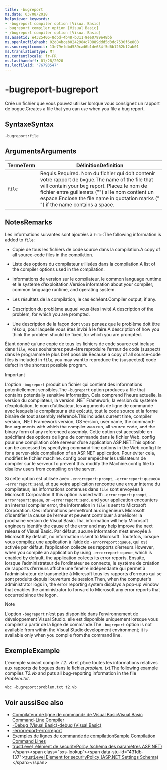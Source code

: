 ```yaml
---
title: -bugreport
ms.date: 03/08/2018
helpviewer_keywords:
- -bugreport compiler option [Visual Basic]
- bugreport compiler option [Visual Basic]
- /bugreport compiler option [Visual Basic]
ms.assetid: e4325406-8dbd-4b48-b311-9ee0799e48bb
ms.openlocfilehash: 02d84bceb0242988c70889ddd5d3dc7530f6e808
ms.sourcegitcommit: 13e79efdbd589cad6b1de634f5d6b1262b12ab01
ms.translationtype: MT
ms.contentlocale: fr-FR
ms.lasthandoff: 01/28/2020
ms.locfileid: "76793547"
---
```

# <a name="-bugreport"></a><span data-ttu-id="431db-102">-bugreport</span><span class="sxs-lookup"><span data-stu-id="431db-102">-bugreport</span></span>

<span data-ttu-id="431db-103">Crée un fichier que vous pouvez utiliser lorsque vous consignez un rapport de bogue.</span><span class="sxs-lookup"><span data-stu-id="431db-103">Creates a file that you can use when you file a bug report.</span></span>

## <a name="syntax"></a><span data-ttu-id="431db-104">Syntaxe</span><span class="sxs-lookup"><span data-stu-id="431db-104">Syntax</span></span>

```console
-bugreport:file
```

## <a name="arguments"></a><span data-ttu-id="431db-105">Arguments</span><span class="sxs-lookup"><span data-stu-id="431db-105">Arguments</span></span>

|<span data-ttu-id="431db-106">Terme</span><span class="sxs-lookup"><span data-stu-id="431db-106">Term</span></span>|<span data-ttu-id="431db-107">Définition</span><span class="sxs-lookup"><span data-stu-id="431db-107">Definition</span></span>|
|---|---|
|`file`|<span data-ttu-id="431db-108">Requis.</span><span class="sxs-lookup"><span data-stu-id="431db-108">Required.</span></span> <span data-ttu-id="431db-109">Nom du fichier qui doit contenir votre rapport de bogue.</span><span class="sxs-lookup"><span data-stu-id="431db-109">The name of the file that will contain your bug report.</span></span> <span data-ttu-id="431db-110">Placez le nom de fichier entre guillemets ("") si le nom contient un espace.</span><span class="sxs-lookup"><span data-stu-id="431db-110">Enclose the file name in quotation marks (" ") if the name contains a space.</span></span>|

## <a name="remarks"></a><span data-ttu-id="431db-111">Notes</span><span class="sxs-lookup"><span data-stu-id="431db-111">Remarks</span></span>

<span data-ttu-id="431db-112">Les informations suivantes sont ajoutées à `file`:</span><span class="sxs-lookup"><span data-stu-id="431db-112">The following information is added to `file`:</span></span>

- <span data-ttu-id="431db-113">Copie de tous les fichiers de code source dans la compilation.</span><span class="sxs-lookup"><span data-stu-id="431db-113">A copy of all source-code files in the compilation.</span></span>

- <span data-ttu-id="431db-114">Liste des options du compilateur utilisées dans la compilation.</span><span class="sxs-lookup"><span data-stu-id="431db-114">A list of the compiler options used in the compilation.</span></span>

- <span data-ttu-id="431db-115">Informations de version sur le compilateur, le common language runtime et le système d’exploitation.</span><span class="sxs-lookup"><span data-stu-id="431db-115">Version information about your compiler, common language runtime, and operating system.</span></span>

- <span data-ttu-id="431db-116">Les résultats de la compilation, le cas échéant.</span><span class="sxs-lookup"><span data-stu-id="431db-116">Compiler output, if any.</span></span>

- <span data-ttu-id="431db-117">Description du problème auquel vous êtes invité.</span><span class="sxs-lookup"><span data-stu-id="431db-117">A description of the problem, for which you are prompted.</span></span>

- <span data-ttu-id="431db-118">Une description de la façon dont vous pensez que le problème doit être résolu, pour laquelle vous êtes invité à le faire.</span><span class="sxs-lookup"><span data-stu-id="431db-118">A description of how you think the problem should be fixed, for which you are prompted.</span></span>

<span data-ttu-id="431db-119">Étant donné qu’une copie de tous les fichiers de code source est incluse dans `file`, vous souhaiterez peut-être reproduire l’erreur de code (suspect) dans le programme le plus bref possible.</span><span class="sxs-lookup"><span data-stu-id="431db-119">Because a copy of all source-code files is included in `file`, you may want to reproduce the (suspected) code defect in the shortest possible program.</span></span>

> [!IMPORTANT]
> <span data-ttu-id="431db-120">L’option `-bugreport` produit un fichier qui contient des informations potentiellement sensibles.</span><span class="sxs-lookup"><span data-stu-id="431db-120">The `-bugreport` option produces a file that contains potentially sensitive information.</span></span> <span data-ttu-id="431db-121">Cela comprend l’heure actuelle, la version du compilateur, la version .NET Framework, la version du système d’exploitation, le nom d’utilisateur, les arguments de ligne de commande avec lesquels le compilateur a été exécuté, tout le code source et la forme binaire de tout assembly référencé.</span><span class="sxs-lookup"><span data-stu-id="431db-121">This includes current time, compiler version, .NET Framework version, OS version, user name, the command-line arguments with which the compiler was run, all source code, and the binary form of any referenced assembly.</span></span> <span data-ttu-id="431db-122">Cette option est accessible en spécifiant des options de ligne de commande dans le fichier Web. config pour une compilation côté serveur d’une application ASP.NET.</span><span class="sxs-lookup"><span data-stu-id="431db-122">This option can be accessed by specifying command-line options in the Web.config file for a server-side compilation of an ASP.NET application.</span></span> <span data-ttu-id="431db-123">Pour éviter cela, modifiez le fichier machine. config pour empêcher les utilisateurs de compiler sur le serveur.</span><span class="sxs-lookup"><span data-stu-id="431db-123">To prevent this, modify the Machine.config file to disallow users from compiling on the server.</span></span>

<span data-ttu-id="431db-124">Si cette option est utilisée avec `-errorreport:prompt`, `-errorreport:queue`ou `-errorreport:send`, et que votre application rencontre une erreur interne du compilateur, les informations contenues dans `file` sont envoyées à Microsoft Corporation.</span><span class="sxs-lookup"><span data-stu-id="431db-124">If this option is used with `-errorreport:prompt`, `-errorreport:queue`, or `-errorreport:send`, and your application encounters an internal compiler error, the information in `file` is sent to Microsoft Corporation.</span></span> <span data-ttu-id="431db-125">Ces informations permettront aux ingénieurs Microsoft d’identifier la cause de l’erreur et peuvent contribuer à améliorer la prochaine version de Visual Basic.</span><span class="sxs-lookup"><span data-stu-id="431db-125">That information will help Microsoft engineers identify the cause of the error and may help improve the next release of Visual Basic.</span></span> <span data-ttu-id="431db-126">Par défaut, aucune information n’est envoyée à Microsoft.</span><span class="sxs-lookup"><span data-stu-id="431db-126">By default, no information is sent to Microsoft.</span></span> <span data-ttu-id="431db-127">Toutefois, lorsque vous compilez une application à l’aide de `-errorreport:queue`, qui est activée par défaut, l’application collecte ses rapports d’erreurs.</span><span class="sxs-lookup"><span data-stu-id="431db-127">However, when you compile an application by using `-errorreport:queue`, which is enabled by default, the application collects its error reports.</span></span> <span data-ttu-id="431db-128">Ensuite, lorsque l’administrateur de l’ordinateur se connecte, le système de création de rapports d’erreurs affiche une fenêtre indépendante qui permet à l’administrateur de transmettre à Microsoft tous les rapports d’erreurs qui se sont produits depuis l’ouverture de session.</span><span class="sxs-lookup"><span data-stu-id="431db-128">Then, when the computer's administrator logs in, the error reporting system displays a pop-up window that enables the administrator to forward to Microsoft any error reports that occurred since the logon.</span></span>

> [!NOTE]
> <span data-ttu-id="431db-129">L’option `-bugreport` n’est pas disponible dans l’environnement de développement Visual Studio. elle est disponible uniquement lorsque vous compilez à partir de la ligne de commande.</span><span class="sxs-lookup"><span data-stu-id="431db-129">The `-bugreport` option is not available from within the Visual Studio development environment; it is available only when you compile from the command line.</span></span>

## <a name="example"></a><span data-ttu-id="431db-130">Exemple</span><span class="sxs-lookup"><span data-stu-id="431db-130">Example</span></span>

<span data-ttu-id="431db-131">L’exemple suivant compile *T2. vb* et place toutes les informations relatives aux rapports de bogues dans le fichier *problem. txt*.</span><span class="sxs-lookup"><span data-stu-id="431db-131">The following example compiles *T2.vb* and puts all bug-reporting information in the file *Problem.txt*.</span></span>

```console
vbc -bugreport:problem.txt t2.vb
```

## <a name="see-also"></a><span data-ttu-id="431db-132">Voir aussi</span><span class="sxs-lookup"><span data-stu-id="431db-132">See also</span></span>

- [<span data-ttu-id="431db-133">Compilateur de ligne de commande de Visual Basic</span><span class="sxs-lookup"><span data-stu-id="431db-133">Visual Basic Command-Line Compiler</span></span>](index.md)
- [<span data-ttu-id="431db-134">-Debug (Visual Basic)</span><span class="sxs-lookup"><span data-stu-id="431db-134">-debug (Visual Basic)</span></span>](debug.md)
- [<span data-ttu-id="431db-135">-errorreport</span><span class="sxs-lookup"><span data-stu-id="431db-135">-errorreport</span></span>](errorreport.md)
- [<span data-ttu-id="431db-136">Exemples de lignes de commande de compilation</span><span class="sxs-lookup"><span data-stu-id="431db-136">Sample Compilation Command Lines</span></span>](sample-compilation-command-lines.md)
- <span data-ttu-id="431db-137">[trustLevel, élément de securityPolicy (schéma des paramètres ASP.NET)](https://docs.microsoft.com/previous-versions/dotnet/netframework-4.0/as399f0x(v=vs.100))</span><span class="sxs-lookup"><span data-stu-id="431db-137">[trustLevel Element for securityPolicy (ASP.NET Settings Schema)](https://docs.microsoft.com/previous-versions/dotnet/netframework-4.0/as399f0x(v=vs.100))</span></span>
